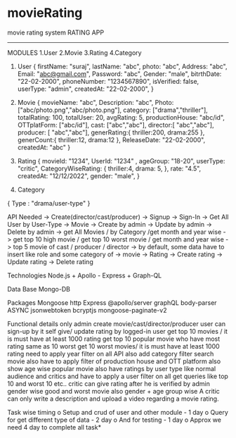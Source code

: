 # movieRating
movie rating system 
RATING APP
_________________________________________________________________________________________________________
MODULES
  1.User
  2.Movie
  3.Rating
  4.Category

1. User
    {
       firstName: "suraj",
       lastName: "abc",
       photo: "abc",
       Address: "abc",
       Email: "abc@gmail.com",
       Password: "abc",
       Gender: "male",
       bitrthDate: "22-02-2000",
       phoneNumber: "1234567890",
       isVerified: false,
       userType: "admin",
       createdAt: "22-02-2000",
    }

2. Movie
    {
      movieName: "abc",
      Description: "abc",
      Photo:["abc/photo.png","abc/photo.png"],
      category: ["drama","thriller"],
      totalRating: 100,
      totalUser: 20,
      avgRating: 5,
      productionHouse: "abc/id",
      OTTplatForm: ["abc/id"],
      cast: ["abc","abc"],
      director:[ "abc","abc"],
      producer: [ "abc","abc"],
      generRating:{
        thriller:200,
        drama:255 
      },
      generCount:{
        thriller:12,
        drama:12 
      },
      ReleaseDate: "22-02-2000",
      createdAt: "abc"
    }

3. Rating
    {
      movieId: "1234",
      UserId: "1234" ,
      ageGroup: "18-20",
      userType: "critic",
      CategoryWiseRating: {
        thriller:4,
        drama: 5,
      },
      rate: "4.5",
      createdAt: "12/12/2022",
      gender: "male",
    }

4. Category

{
   Type : "drama/user-type"
}








API Needed
    -> Create(director/cast/producer)
    -> Signup
    -> Sign-In
    -> Get All User by User-Type
    -> Movie
    -> Create by admin
    -> Update by admin
    -> Delete by admin
    -> get All Movies / by Category /get month and year wise
    -> get top 10 high movie / get top 10 worst movie / get month and year wise
    -> top 5 movie of cast / producer / director
    -> by default, some data have to insert like role and some category of -> movie 
    -> Rating
    -> Create rating
    -> Update rating
    -> Delete rating


Technologies
    Node.js + Apollo - Express + Graph-QL

Data Base
    Mongo-DB





Packages 
    Mongoose
    http
    Express
    @apollo/server
    graphQL
    body-parser
    ASYNC
    jsonwebtoken
    bcryptjs
    mongoose-paginate-v2

Functional details 
    only admin create movie/cast/director/producer
    user can sign-up by it self
    give/ update rating by logged-in user
    get top 10 movies / it is must have at least 1000 rating 
    get top 10 popular movie who have most rating same as 10 worst
    get 10 worst movies/ it is must have at least 1000 rating
    need to apply year filter on all API
    also add category filter
    search movie
    also have to apply filter of production house and OTT platform
    also show age wise popular movie
    also have ratings by user type like normal audience and critics and have to apply a user filter on all get queries like top 10 and worst 10 etc..
    critic can give rating after he is verified by admin 
    gender wise good and worst movie also gender + age group wise 
    A critic can only write a description and upload a video regarding a movie rating. 

  Task wise timing
      o   Setup and crud of user and other module - 1 day
      o   Query for get different type of data - 2 day
      o   And for testing - 1 day
      o   Approx we need 4 day to complete all task*
